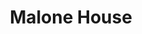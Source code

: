 ---
title: "Malone House"
address: "Malone House, Barnett Demesne Upper Malone Rd, Belfast, Antrim"
tel: "+44 (0)28 9068 1246"
county: "Antrim"
category: "Gardens"
type: "Content"
lat: "54.59572982788086"
lng: "-5.936308860778809"
---